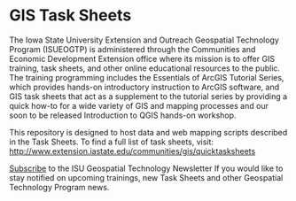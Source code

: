 GIS Task Sheets
=============

The Iowa State University Extension and Outreach Geospatial Technology Program (ISUEOGTP) is administered through the Communities and Economic Development Extension office where its mission is to offer GIS training, task sheets, and other online educational resources to the public. The training programming includes the Essentials of ArcGIS Tutorial Series, which provides hands-on introductory instruction to ArcGIS software, and GIS task sheets that act as a supplement to the tutorial series by providing a quick how-to for a wide variety of GIS and mapping processes and our soon to be released Introduction to QGIS hands-on workshop.

This repository is designed to host data and web mapping scripts described in the Task Sheets. To find a full list of task sheets, visit: http://www.extension.iastate.edu/communities/gis/quicktasksheets

<a href="http://www.extension.iastate.edu/communities/GIS/subscribe">Subscribe</a> to the ISU Geospatial Technology Newsletter If you would like to stay notified on upcoming trainings, new Task Sheets and other Geospatial Technology Program news.
